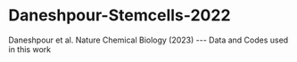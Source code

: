 # Daneshpour-Stemcells-2022
Daneshpour et al. Nature Chemical Biology (2023) --- Data and Codes used in this work 
